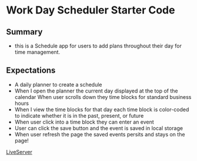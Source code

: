 # Work Day Scheduler Starter Code

## Summary
- this is a Schedule app for users to add plans throughout their day for time management.


## Expectations

- A daily planner to create a schedule
- When I open the planner the current day  displayed at the top of the calendar
When user scrolls down they  time blocks for standard business hours
- When I view the time blocks for that day each time block is color-coded to indicate whether it is in the past, present, or future
- When user click into a time block they can enter an event
- User can click the save button and  the event is saved in local storage
- When user refresh the page the saved events persits and stays on the page!
 
[LiveServer](https://user-images.githubusercontent.com/95250008/167231476-73884142-654e-42c8-b341-dc46bc357c86.png)
